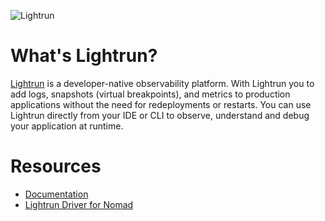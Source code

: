 ![Lightrun](https://user-images.githubusercontent.com/33126908/135755733-ecc22895-2250-49ec-be71-64b8454e6945.png)
# What's Lightrun?
[Lightrun](https://www.lightrun.com/) is a developer-native observability platform. With Lightrun you to add logs, snapshots (virtual breakpoints), and metrics to production applications without the need for redeployments or restarts. You can use Lightrun directly from your IDE or CLI to observe, understand and debug your application at runtime.

# Resources
- [Documentation](https://docs.lightrun.com/)
- [Lightrun Driver for Nomad](https://github.com/lightrun-platform/lightrun-n-nomad)
